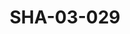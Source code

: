 ---
pid: SHA-03-029
title: SHA-03-029
language: en
collection: Sharhabil Ahmed
original_label: 
rights: Sharhabil Ahmed
location_of_original: Sharhabil Ahmed
photographer_or_studio: 
scanned_from: photograph 9.2 by 21.2
_date: '2008'
location: Khartoum
description: Advertisement for Sharhabil Ahmed concert
additional_notes: 
permission_display: 'yes'
on_server: 'no'
on_website: 'no'
permalink: /photopages/en/SHA-03-029.html
layout: photo-page
---